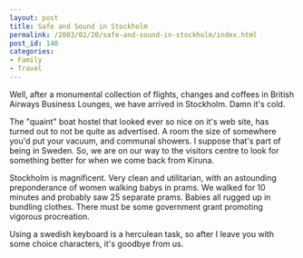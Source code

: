 ```yaml
---
layout: post
title: Safe and Sound in Stockholm
permalink: /2003/02/20/safe-and-sound-in-stockholm/index.html
post_id: 140
categories: 
- Family
- Travel
---
```


 Well, after a monumental collection of flights, changes and coffees in British Airways Business Lounges, we have arrived in Stockholm. Damn it's cold.

The "quaint" boat hostel that looked ever so nice on it's web site, has turned out to not be quite as advertised. A room the size of somewhere you'd put your vacuum, and communal showers. I suppose that's part of being in Sweden. So, we are on our way to the visitors centre to look for something better for when we come back from Kiruna.

Stockholm is magnificent. Very clean and utilitarian, with an astounding preponderance of women walking babys in prams. We walked for 10 minutes and probably saw 25 separate prams. Babies all rugged up in bundling clothes. There must be some government grant promoting vigorous procreation.

Using a swedish keyboard is a herculean task, so after I leave you with some choice characters, it's goodbye from us.

